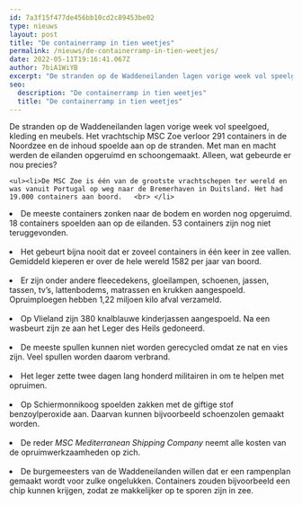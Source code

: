```yaml
---
id: 7a3f15f477de456bb10cd2c89453be02
type: nieuws
layout: post
title: "De containerramp in tien weetjes"
permalink: /nieuws/de-containerramp-in-tien-weetjes/
date: 2022-05-11T19:16:41.067Z
author: 7biA1WiYB
excerpt: "De stranden op de Waddeneilanden lagen vorige week vol speelgoed, kleding en meubels. Het vrachtschip MSC Zoe verloor 291 containers in de Noordzee en de inhoud spoelde aan op de stranden. Met man en macht werden de eilanden opgeruimd en schoongemaakt. Alleen, wat gebeurde er nou precies?  "
seo:
  description: "De containerramp in tien weetjes"
  title: "De containerramp in tien weetjes"
---
```

De stranden op de Waddeneilanden lagen vorige week vol speelgoed, kleding en meubels. Het vrachtschip MSC Zoe verloor 291 containers in de Noordzee en de inhoud spoelde aan op de stranden. Met man en macht werden de eilanden opgeruimd en schoongemaakt. Alleen, wat gebeurde er nou precies?  

    <ul><li>De MSC Zoe is één van de grootste vrachtschepen ter wereld en was vanuit Portugal op weg naar de Bremerhaven in Duitsland. Het had 19.000 containers aan boord.   <br> </li>
<li>De meeste containers zonken naar de bodem en worden nog opgeruimd. 18 containers spoelden aan op de eilanden. 53 containers zijn nog niet teruggevonden.    <br> </li>
<li>Het gebeurt bijna nooit dat er zoveel containers in één keer in zee vallen. Gemiddeld kieperen er over de hele wereld 1582 per jaar van boord.  <br> </li>
<li>Er zijn onder andere fleecedekens, gloeilampen, schoenen, jassen, tassen, tv’s, lattenbodems, matrassen en krukken aangespoeld. Opruimploegen hebben 1,22 miljoen kilo afval verzameld.<br> </li>
<li>Op Vlieland zijn 380 knalblauwe kinderjassen aangespoeld. Na een wasbeurt zijn ze aan het Leger des Heils gedoneerd.  <br> </li>
<li>De meeste spullen kunnen niet worden gerecycled omdat ze nat en vies zijn. Veel spullen worden daarom verbrand.    <br> </li>
<li>Het leger zette twee dagen lang honderd militairen in om te helpen met opruimen.  <br> </li>
<li>Op Schiermonnikoog spoelden zakken met de giftige stof benzoylperoxide aan. Daarvan kunnen bijvoorbeeld schoenzolen gemaakt worden.  <br> </li>
<li>De reder <em>MSC Mediterranean Shipping Company</em> neemt alle kosten van de opruimwerkzaamheden op zich. <br> </li>
<li>De burgemeesters van de Waddeneilanden willen dat er een rampenplan gemaakt wordt voor zulke ongelukken. Containers zouden bijvoorbeeld een chip kunnen krijgen, zodat ze makkelijker op te sporen zijn in zee.</li>
</ul>  

